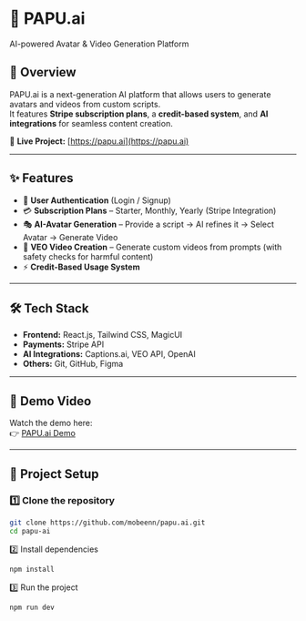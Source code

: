 # 📌 PAPU.ai

AI-powered Avatar & Video Generation Platform

## 🚀 Overview

PAPU.ai is a next-generation AI platform that allows users to generate avatars and videos from custom scripts.  
It features **Stripe subscription plans**, a **credit-based system**, and **AI integrations** for seamless content creation.

🔗 **Live Project:** [https://papu.ai](https://papu.ai)

---

## ✨ Features

-  🔑 **User Authentication** (Login / Signup)
-  💳 **Subscription Plans** – Starter, Monthly, Yearly (Stripe Integration)
-  🎭 **AI-Avatar Generation** – Provide a script → AI refines it → Select Avatar → Generate Video
-  🎥 **VEO Video Creation** – Generate custom videos from prompts (with safety checks for harmful content)
-  ⚡ **Credit-Based Usage System**

---

## 🛠️ Tech Stack

-  **Frontend:** React.js, Tailwind CSS, MagicUI
-  **Payments:** Stripe API
-  **AI Integrations:** Captions.ai, VEO API, OpenAI
-  **Others:** Git, GitHub, Figma

---

## 🎥 Demo Video

Watch the demo here:  
👉 [PAPU.ai Demo](https://res.cloudinary.com/dgjwmmiz6/video/upload/v1755363676/papu.ai_a8cebr.mp4)

---

## 📂 Project Setup

### 1️⃣ Clone the repository

```bash
git clone https://github.com/mobeenn/papu.ai.git
cd papu-ai
```

2️⃣ Install dependencies

```bash
npm install
```

3️⃣ Run the project

```bash
npm run dev
```
